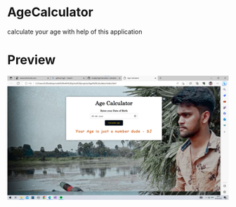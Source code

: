 # AgeCalculator
calculate your age with help of this application
<h1>Preview</h1>
<img src="https://github.com/sivajisj/AgeCalculator/blob/main/agec.png" alt="preview">
